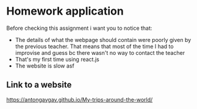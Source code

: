 # Homework application

Before checking this assignment i want you to notice that:

- The details of what the webpage should contain were poorly given by the previous teacher. That means that most of the time I had 
to improvise and guess bc there wasn't no way to contact the teacher
- That's my first time using react.js 
- The website is slow asf

## Link to a website
https://antongavgav.github.io/My-trips-around-the-world/